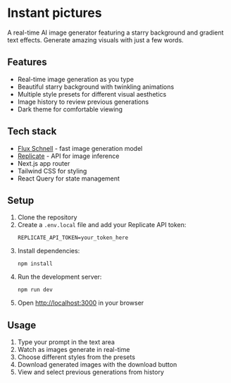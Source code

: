 # Instant pictures

A real-time AI image generator featuring a starry background and gradient text effects. Generate amazing visuals with just a few words.

## Features

- Real-time image generation as you type
- Beautiful starry background with twinkling animations
- Multiple style presets for different visual aesthetics
- Image history to review previous generations
- Dark theme for comfortable viewing

## Tech stack

- [Flux Schnell](https://replicate.com/black-forest-labs/flux-schnell) - fast image generation model
- [Replicate](https://replicate.com/) - API for image inference
- Next.js app router
- Tailwind CSS for styling
- React Query for state management

## Setup

1. Clone the repository
2. Create a `.env.local` file and add your Replicate API token:
   ```
   REPLICATE_API_TOKEN=your_token_here
   ```
3. Install dependencies:
   ```
   npm install
   ```
4. Run the development server:
   ```
   npm run dev
   ```
5. Open [http://localhost:3000](http://localhost:3000) in your browser

## Usage

1. Type your prompt in the text area
2. Watch as images generate in real-time
3. Choose different styles from the presets
4. Download generated images with the download button
5. View and select previous generations from history
